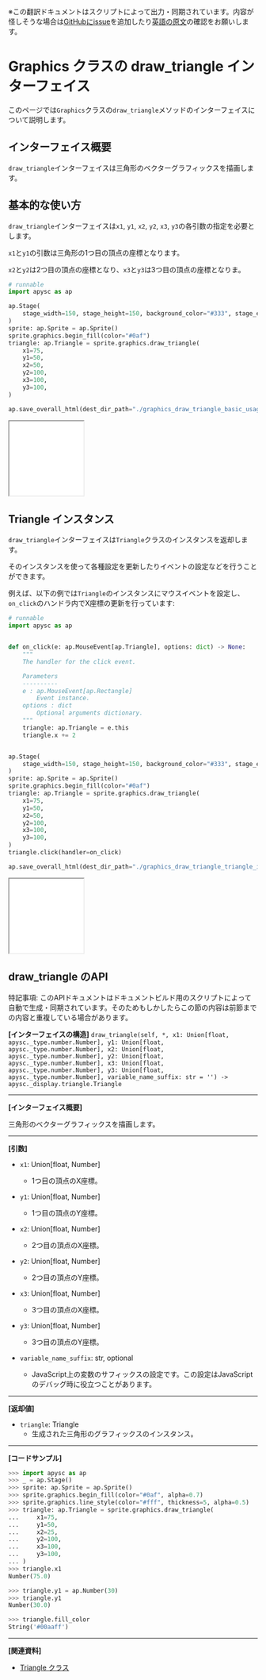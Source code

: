 <span class="inconspicuous-txt">※この翻訳ドキュメントはスクリプトによって出力・同期されています。内容が怪しそうな場合は<a href="https://github.com/simon-ritchie/apysc/issues" target="_blank">GitHubにissue</a>を追加したり[英語の原文](https://simon-ritchie.github.io/apysc/en/graphics_draw_triangle.html)の確認をお願いします。</span>

# Graphics クラスの draw_triangle インターフェイス

このページでは`Graphics`クラスの`draw_triangle`メソッドのインターフェイスについて説明します。

## インターフェイス概要

`draw_triangle`インターフェイスは三角形のベクターグラフィックスを描画します。

## 基本的な使い方

`draw_triangle`インターフェイスは`x1`, `y1`, `x2`, `y2`, `x3`, `y3`の各引数の指定を必要とします。

`x1`と`y1`の引数は三角形の1つ目の頂点の座標となります。

`x2`と`y2`は2つ目の頂点の座標となり、`x3`と`y3`は3つ目の頂点の座標となりま。

```py
# runnable
import apysc as ap

ap.Stage(
    stage_width=150, stage_height=150, background_color="#333", stage_elem_id="stage"
)
sprite: ap.Sprite = ap.Sprite()
sprite.graphics.begin_fill(color="#0af")
triangle: ap.Triangle = sprite.graphics.draw_triangle(
    x1=75,
    y1=50,
    x2=50,
    y2=100,
    x3=100,
    y3=100,
)

ap.save_overall_html(dest_dir_path="./graphics_draw_triangle_basic_usage/")
```

<iframe src="static/graphics_draw_triangle_basic_usage/index.html" width="150" height="150"></iframe>

## Triangle インスタンス

`draw_triangle`インターフェイスは`Triangle`クラスのインスタンスを返却します。

そのインスタンスを使って各種設定を更新したりイベントの設定などを行うことができます。

例えば、以下の例では`Triangle`のインスタンスにマウスイベントを設定し、`on_click`のハンドラ内でX座標の更新を行っています:

```py
# runnable
import apysc as ap


def on_click(e: ap.MouseEvent[ap.Triangle], options: dict) -> None:
    """
    The handler for the click event.

    Parameters
    ----------
    e : ap.MouseEvent[ap.Rectangle]
        Event instance.
    options : dict
        Optional arguments dictionary.
    """
    triangle: ap.Triangle = e.this
    triangle.x += 2


ap.Stage(
    stage_width=150, stage_height=150, background_color="#333", stage_elem_id="stage"
)
sprite: ap.Sprite = ap.Sprite()
sprite.graphics.begin_fill(color="#0af")
triangle: ap.Triangle = sprite.graphics.draw_triangle(
    x1=75,
    y1=50,
    x2=50,
    y2=100,
    x3=100,
    y3=100,
)
triangle.click(handler=on_click)

ap.save_overall_html(dest_dir_path="./graphics_draw_triangle_triangle_instance/")
```

<iframe src="static/graphics_draw_triangle_triangle_instance/index.html" width="150" height="150"></iframe>

## draw_triangle のAPI

<span class="inconspicuous-txt">特記事項: このAPIドキュメントはドキュメントビルド用のスクリプトによって自動で生成・同期されています。そのためもしかしたらこの節の内容は前節までの内容と重複している場合があります。</span>

**[インターフェイスの構造]** `draw_triangle(self, *, x1: Union[float, apysc._type.number.Number], y1: Union[float, apysc._type.number.Number], x2: Union[float, apysc._type.number.Number], y2: Union[float, apysc._type.number.Number], x3: Union[float, apysc._type.number.Number], y3: Union[float, apysc._type.number.Number], variable_name_suffix: str = '') -> apysc._display.triangle.Triangle`<hr>

**[インターフェイス概要]**

三角形のベクターグラフィックスを描画します。<hr>

**[引数]**

- `x1`: Union[float, Number]
  - 1つ目の頂点のX座標。

- `y1`: Union[float, Number]
  - 1つ目の頂点のY座標。

- `x2`: Union[float, Number]
  - 2つ目の頂点のX座標。

- `y2`: Union[float, Number]
  - 2つ目の頂点のY座標。

- `x3`: Union[float, Number]
  - 3つ目の頂点のX座標。

- `y3`: Union[float, Number]
  - 3つ目の頂点のY座標。

- `variable_name_suffix`: str, optional
  - JavaScript上の変数のサフィックスの設定です。この設定はJavaScriptのデバッグ時に役立つことがあります。

<hr>

**[返却値]**

- `triangle`: Triangle
  - 生成された三角形のグラフィックスのインスタンス。

<hr>

**[コードサンプル]**

```py
>>> import apysc as ap
>>> _ = ap.Stage()
>>> sprite: ap.Sprite = ap.Sprite()
>>> sprite.graphics.begin_fill(color="#0af", alpha=0.7)
>>> sprite.graphics.line_style(color="#fff", thickness=5, alpha=0.5)
>>> triangle: ap.Triangle = sprite.graphics.draw_triangle(
...     x1=75,
...     y1=50,
...     x2=25,
...     y2=100,
...     x3=100,
...     y3=100,
... )
>>> triangle.x1
Number(75.0)

>>> triangle.y1 = ap.Number(30)
>>> triangle.y1
Number(30.0)

>>> triangle.fill_color
String('#00aaff')
```

<hr>

**[関連資料]**

- [Triangle クラス](https://simon-ritchie.github.io/apysc/jp/jp_triangle.html)